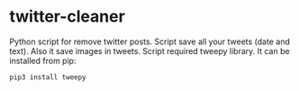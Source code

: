 # twitter-cleaner
Python script for remove twitter posts. Script save all your tweets (date and text). Also it save images in tweets.
Script required tweepy library. It can be installed from pip:
```
pip3 install tweepy
```
